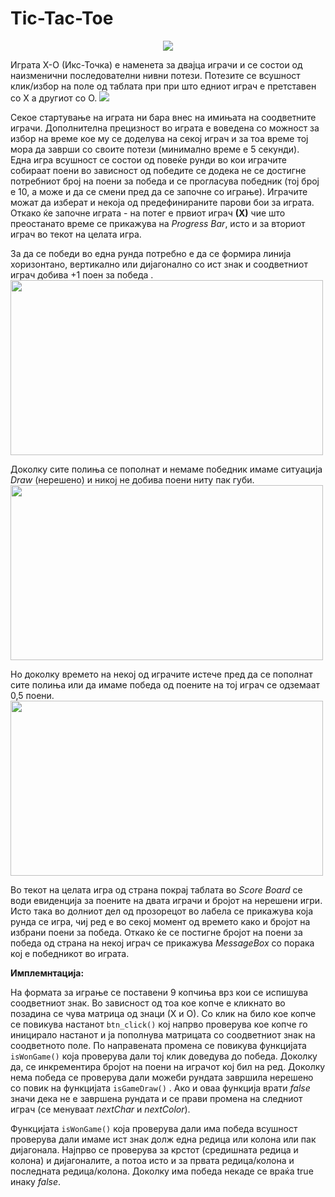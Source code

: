 # Tic-Tac-Toe
<p align=center>
<img src="http://i.imgur.com/hj8rm3C.png" ></p>
Играта Х-О (Икс-Точка) е наменета за двајца играчи  и  се состои од наизменични последователни нивни потези.  Потезите се всушност клик/избор на поле од таблата при при што едниот играч  е претставен со Х а другиот со О.  

<img src="http://i.imgur.com/x2jfGul.png" />

 Секое стартување на играта ни бара внес на имињата на соодветните играчи. Дополнителна прецизност во играта е воведена со можност за избор на време кое му се доделува на секој играч и за тоа време тој мора да заврши со своите потези (минимално време е 5 секунди).   
 Една игра всушност се состои од повеќе рунди  во кои играчите собираат поени во зависност од победите се додека не се достигне потребниот број на поени за победа и се прогласува победник (тој број е 10, а може и да се смени пред да се започне со играње). Играчите можат да изберат и некоја од предефинираните парови бои за играта. Откако ќе започне играта - на потег е првиот играч **(Х)** чие што преостанато време се прикажува на *Progress Bar*, исто и за вториот играч во текот на целата игра.  
   
     
     
За да се победи во една рунда потребно е да се формира линија хоризонтано, вертикално или дијагонално со ист знак  и соодветниот играч добива +1 поен за победа .  
<img src="http://i.imgur.com/9oDQaFj.png" width="500" height="280" />

Доколку сите полиња се пополнат и немаме победник имаме ситуација *Draw* (нерешено) и никој не добива поени ниту пак губи.  
<img src="http://i.imgur.com/2vIZoXf.png" width="500" height="280" />  

Но доколку времето на некој од играчите истече пред да се пополнат сите полиња или да имаме победа од поените на тој играч се одземаат  0,5 поени.  
<img src="http://i.imgur.com/AeVXAxG.png" width="500" height="280" />    
 
Во текот на целата игра од страна покрај таблата во *Score Board* се води евиденција за поените на двата играчи и бројот на нерешени игри. Исто така во долниот дел од прозорецот  во лабела се прикажува која рунда се игра, чиј ред е во секој момент од времето како и бројот на избрани поени за победа. Откако ќе се постигне бројот на поени за победа од страна на некој играч се прикажува *MessageBox* со порака кој е победникот во играта.

**Имплемнтација:**  

На формата за играње се поставени 9 копчиња врз кои се испишува соодветниот знак. Во зависност од тоа кое копче е кликнато во позадина се чува матрица од знаци (Х и О). Со клик на било кое копче се повикува настанот `btn_click()` кој напрво проверува кое копче го иницирало  настанот и ја пополнува матрицата со соодветниот знак на соодветното поле. По направената промена се повикува функцијата `isWonGame()`  која проверува дали тој клик доведува до победа. Доколку да, се инкрементира бројот на поени на играчот кој бил на ред. Доколку нема победа се проверува дали можеби рундата завршила нерешено со повик на функцијата `isGameDraw()` . Ако и оваа функција врати *false* значи дека не е завршена рундата и се прави промена на следниот играч (се менуваат *nextChar* и *nextColor*).  

Функцијата `isWonGame()` која проверува дали има победа всушност проверува дали имаме ист знак долж една редица или колона или пак дијагонала. Најпрво се проверува за крстот (средишната редица и колона) и дијагоналите, а потоа исто и за првата редица/колона и последната редица/колона. Доколку има победа некаде се враќа true инаку *false*.  


 
